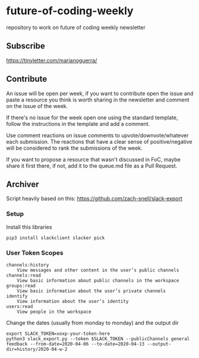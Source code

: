 # future-of-coding-weekly
repository to work on future of coding weekly newsletter

## Subscribe

https://tinyletter.com/marianoguerra/

## Contribute

An issue will be open per week, if you want to contribute open the issue and paste a resource you think is worth sharing in the newsletter and comment on the issue of the week. 

If there's no issue for the week open one using the standard template, follow the instructions in the template and add a comment.

Use comment reactions on issue comments to upvote/downvote/whatever each submission. The reactions that have a clear sense of positive/negative will be considered to rank the submissions of the week.

If you want to propose a resource that wasn't discussed in FoC, maybe share it first there, if not, add it to the queue.md file as a Pull Request.


## Archiver

Script heavily based on this: https://github.com/zach-snell/slack-export

### Setup

Install this libraries

```
pip3 install slackclient slacker pick
```

### User Token Scopes

```
channels:history
	View messages and other content in the user’s public channels
channels:read
	View basic information about public channels in the workspace
groups:read
	View basic information about the user’s private channels
identify
	View information about the user’s identity
users:read
	View people in the workspace
```


Change the dates (usually from monday to monday) and the output dir

```
export SLACK_TOKEN=xoxp-your-token-here
python3 slack_export.py --token $SLACK_TOKEN --publicChannels general feedback --from-date=2020-04-06 --to-date=2020-04-13 --output-dir=history/2020-04-w-2
```



